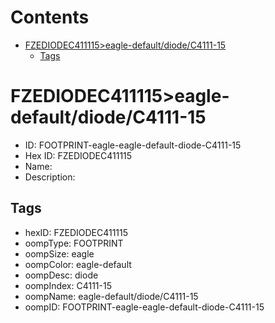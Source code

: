 



Contents
========

* [FZEDIODEC411115>eagle-default/diode/C4111-15](#fzediodec411115eagle-defaultdiodec4111-15)
	* [Tags](#tags)

# FZEDIODEC411115>eagle-default/diode/C4111-15

- ID: FOOTPRINT-eagle-eagle-default-diode-C4111-15
- Hex ID: FZEDIODEC411115
- Name: 
- Description: 

## Tags

- hexID: FZEDIODEC411115
- oompType: FOOTPRINT
- oompSize: eagle
- oompColor: eagle-default
- oompDesc: diode
- oompIndex: C4111-15
- oompName: eagle-default/diode/C4111-15
- oompID: FOOTPRINT-eagle-eagle-default-diode-C4111-15
